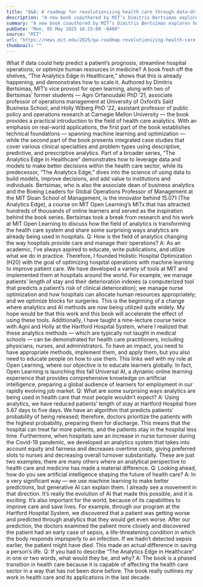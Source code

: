 ```yaml
---
title: "Q&A: A roadmap for revolutionizing health care through data-driven innovation"
description: "A new book coauthored by MIT’s Dimitris Bertsimas explores how analytics is driving decisions and outcomes in health care."
summary: "A new book coauthored by MIT’s Dimitris Bertsimas explores how analytics is driving decisions and outcomes in health car"
pubDate: "Mon, 05 May 2025 16:15:00 -0400"
source: "MIT"
url: "https://news.mit.edu/2025/qa-roadmap-revolutionizing-health-care-through-data-driven-innovation-0505"
thumbnail: ""
---
```


What if data could help predict a patient’s prognosis, streamline hospital operations, or optimize human resources in medicine? A book fresh off the shelves, “The Analytics Edge in Healthcare,” shows that this is already happening, and demonstrates how to scale it.
Authored by Dimitris Bertsimas, MIT’s vice provost for open learning, along with two of Bertsimas’ former students — Agni Orfanoudaki PhD ’21, associate professor of operations management at University of Oxford’s Saïd Business School, and Holly Wiberg PhD ’22, assistant professor of public policy and operations research at Carnegie Mellon University — the book provides a practical introduction to the field of health care analytics. With an emphasis on real-world applications, the first part of the book establishes technical foundations — spanning machine learning and optimization — while the second part of the book presents integrated case studies that cover various clinical specialties and problem types using descriptive, predictive, and prescriptive analytics.
Part of a broader series, “The Analytics Edge in Healthcare” demonstrates how to leverage data and models to make better decisions within the health care sector, while its predecessor, “The Analytics Edge,” dives into the science of using data to build models, improve decisions, and add value to institutions and individuals.
Bertsimas, who is also the associate dean of business analytics and the Boeing Leaders for Global Operations Professor of Management at the MIT Sloan School of Management, is the innovator behind 15.071 (The Analytics Edge), a course on MIT Open Learning’s MITx that has attracted hundreds of thousands of online learners and served as the inspiration behind the book series. Bertsimas took a break from research and his work at MIT Open Learning to discuss how the field of analytics is transforming the health care system and share some surprising ways analytics are already being used in hospitals.
Q: How is the field of analytics changing the way hospitals provide care and manage their operations?
A: As an academic, I’ve always aspired to educate, write publications, and utilize what we do in practice. Therefore, I founded Holistic Hospital Optimization (H20) with the goal of optimizing hospital operations with machine learning to improve patient care. We have developed a variety of tools at MIT and implemented them at hospitals around the world. For example, we manage patients’ length of stay and their deterioration indexes (a computerized tool that predicts a patient’s risk of clinical deterioration); we manage nurse optimization and how hospitals can allocate human resources appropriately; and we optimize blocks for surgeries. This is the beginning of a change where analytics and AI methods are now being utilized quite widely. My hope would be that this work and this book will accelerate the effect of using these tools.
Additionally, I have taught a nine-lecture course twice with Agni and Holly at the Hartford Hospital System, where I realized that these analytics methods — which are typically not taught in medical schools — can be demonstrated for health care practitioners, including physicians, nurses, and administrators. To have an impact, you need to have appropriate methods, implement them, and apply them, but you also need to educate people on how to use them. This links well with my role at Open Learning, where our objective is to educate learners globally. In fact, Open Learning is launching this fall Universal AI, a dynamic online learning experience that provides comprehensive knowledge on artificial intelligence, preparing a global audience of learners for employment in our rapidly evolving job market.
Q: What are some surprising ways analytics are being used in health care that most people wouldn’t expect?
A: Using analytics, we have reduced patients’ length of stay at Hartford Hospital from 5.67 days to five days. We have an algorithm that predicts patients’ probability of being released; therefore, doctors prioritize the patients with the highest probability, preparing them for discharge. This means that the hospital can treat far more patients, and the patients stay in the hospital less time.
Furthermore, when hospitals saw an increase in nurse turnover during the Covid-19 pandemic, we developed an analytics system that takes into account equity and fairness and decreases overtime costs, giving preferred slots to nurses and decreasing overall turnover substantially. These are just two examples; there are many others where an analytical perspective to health care and medicine has made a material difference.
Q: Looking ahead, how do you see artificial intelligence shaping the future of health care?
A: In a very significant way — we use machine learning to make better predictions, but generative AI can explain them. I already see a movement in that direction. It’s really the evolution of AI that made this possible, and it is exciting. It’s also important for the world, because of its capabilities to improve care and save lives.
For example, through our program at the Hartford Hospital System, we discovered that a patient was getting worse and predicted through analytics that they would get even worse. After our prediction, the doctors examined the patient more closely and discovered the patient had an early case of sepsis, a life-threatening condition in which the body responds improperly to an infection. If we hadn’t detected sepsis earlier, the patient might have died. This made an actual difference in saving a person’s life.
Q: If you had to describe “The Analytics Edge in Healthcare” in one or two words, what would they be, and why?
A: The book is a phased transition in health care because it is capable of affecting the health care sector in a way that has not been done before. The book really outlines my work in health care and its applications in the last decade.